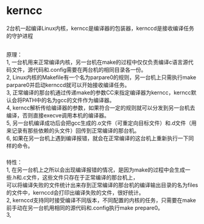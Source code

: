 # kerncc
2台机一起编译Linux内核，kerncc是编译器的包装器，kernccd是接收编译任务的守护进程

##
原理：<br/>
1, 一台机用来正常编译内核，另一台机在make的过程中仅仅负责编译c语言源代码文件，源代码和.config需要在两台机的相同目录各一份。<br/>
2, Linux内核的Makefile有一个名为parpare0的规则，另一台机上只需执行make parpare0并启动kernccd就可以开始接收编译任务。<br/>
3, 正常编译的那台机通过传递make的参数CC来指定编译器为kerncc，kerncc默认会将PATH中的名为gcc的文件作为编译器。<br/>
4, kerncc解析传给编译器的参数，如果符合一定的规则就可以分发到另一台机去编译，否则直接execve调用本机的编译器。<br/>
5, 另一台机编译成功后会把gcc生成的.o文件（可重定向目标文件）和.d文件（用来记录有那些依赖的头文件）回传到正常编译的那台机。<br/>
6, 如果在另一台机上遇到编译报错，就会在正常编译的这台机上重新执行一下同样的命令。<br/>

###
特性：<br/>
1, 在另一台机上之所以会出现编译报错的情况，是因为make的过程中会生成一些.h和.c文件，这些文件只存在于正常编译的那台机上，<br/>
可以将编译失败的文件统计出来存到正常编译的那台机的编译输出目录的名为files的文件中，kernccd会打印出编译失败的文件，很好统计。<br/>
2, kernccd支持同时接受编译不同版本，不同配置的内核的任务，只需要在make前手动在另一台机用相同的源代码和.config执行make prepare0。<br/>
3, 
